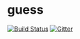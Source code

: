 # guess
[![Build Status](https://travis-ci.org/augustusrumulus/guess.svg?branch=master)](https://travis-ci.org/augustusrumulus/guess)
[![Gitter](https://badges.gitter.im/Join%20Chat.svg)](https://gitter.im/augustusrumulus/guess?utm_source=badge&utm_medium=badge&utm_campaign=pr-badge)
